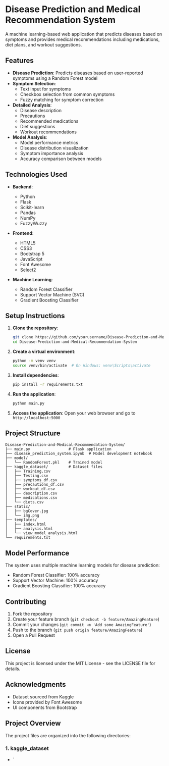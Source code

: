 # Disease Prediction and Medical Recommendation System

A machine learning-based web application that predicts diseases based on symptoms and provides medical recommendations including medications, diet plans, and workout suggestions.

## Features

- **Disease Prediction**: Predicts diseases based on user-reported symptoms using a Random Forest model
- **Symptom Selection**: 
  - Text input for symptoms
  - Checkbox selection from common symptoms
  - Fuzzy matching for symptom correction
- **Detailed Analysis**:
  - Disease description
  - Precautions
  - Recommended medications
  - Diet suggestions
  - Workout recommendations
- **Model Analysis**:
  - Model performance metrics
  - Disease distribution visualization
  - Symptom importance analysis
  - Accuracy comparison between models

## Technologies Used

- **Backend**:
  - Python
  - Flask
  - Scikit-learn
  - Pandas
  - NumPy
  - FuzzyWuzzy

- **Frontend**:
  - HTML5
  - CSS3
  - Bootstrap 5
  - JavaScript
  - Font Awesome
  - Select2

- **Machine Learning**:
  - Random Forest Classifier
  - Support Vector Machine (SVC)
  - Gradient Boosting Classifier

## Setup Instructions

1. **Clone the repository**:
   ```bash
   git clone https://github.com/yourusername/Disease-Prediction-and-Medical-Recommendation-System.git
   cd Disease-Prediction-and-Medical-Recommendation-System
   ```

2. **Create a virtual environment**:
   ```bash
   python -m venv venv
   source venv/bin/activate  # On Windows: venv\Scripts\activate
   ```

3. **Install dependencies**:
   ```bash
   pip install -r requirements.txt
   ```

4. **Run the application**:
   ```bash
   python main.py
   ```

5. **Access the application**:
   Open your web browser and go to `http://localhost:5000`

## Project Structure

```
Disease-Prediction-and-Medical-Recommendation-System/
├── main.py                 # Flask application
├── disease_prediction_system.ipynb  # Model development notebook
├── model/
│   └── RandomForest.pkl    # Trained model
├── kaggle_dataset/         # Dataset files
│   ├── Training.csv
│   ├── Testing.csv
│   ├── symptoms_df.csv
│   ├── precautions_df.csv
│   ├── workout_df.csv
│   ├── description.csv
│   ├── medications.csv
│   └── diets.csv
├── static/
│   ├── bgCover.jpg
│   └── img.png
├── templates/
│   ├── index.html
│   ├── analysis.html
│   └── view_model_analysis.html
└── requirements.txt
```

## Model Performance

The system uses multiple machine learning models for disease prediction:
- Random Forest Classifier: 100% accuracy
- Support Vector Machine: 100% accuracy
- Gradient Boosting Classifier: 100% accuracy

## Contributing

1. Fork the repository
2. Create your feature branch (`git checkout -b feature/AmazingFeature`)
3. Commit your changes (`git commit -m 'Add some AmazingFeature'`)
4. Push to the branch (`git push origin feature/AmazingFeature`)
5. Open a Pull Request

## License

This project is licensed under the MIT License - see the LICENSE file for details.

## Acknowledgments

- Dataset sourced from Kaggle
- Icons provided by Font Awesome
- UI components from Bootstrap

## Project Overview
The project files are organized into the following directories:

### 1. kaggle_dataset
- `